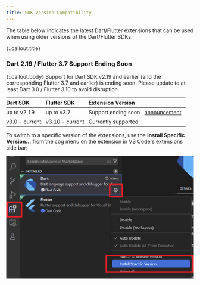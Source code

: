 ```yaml
---
title: SDK Version Compatibility
---
```


<style>
table th, table td {
	text-align: left;
	white-space: nowrap;
	padding: 4px 12px 4px 0;
}
</style>

The table below indicates the latest Dart/Flutter extensions that can be used when using older versions of the Dart/Flutter SDKs.

{:.callout.title}
### Dart 2.19 / Flutter 3.7 Support Ending Soon

{:.callout.body}
Support for Dart SDK v2.19 and earlier (and the corresponding Flutter 3.7 and earlier) is ending soon. Please update to at least Dart 3.0 / Flutter 3.10 to avoid disruption.

| Dart SDK | Flutter SDK | Extension Version | |
| ----- | ----- | ----- | ----- |
| up to v2.19 | up to v3.7 | Support ending soon <!-- <span title="v?.??+1 removes legacy analysis server protocol support">Supported until v?.??</span> --> | [announcement](https://groups.google.com/g/flutter-announce/c/JQHzM3FbBGI) |
| v3.0 - current | v3.10 - current | Currently supported |

To switch to a specific version of the extensions, use the **Install Specific Version...** from the cog menu on the extension in VS Code's extensions side bar:

![The "Install Specific Version" option in the extensions menu](/images/change_extension_version.png)
